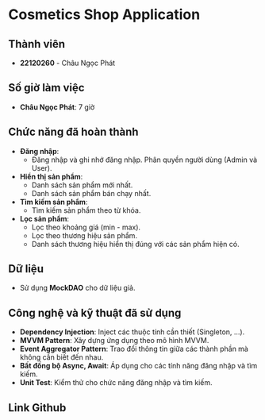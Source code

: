 ﻿# Cosmetics Shop Application

## Thành viên
- **22120260** - Châu Ngọc Phát

## Số giờ làm việc
- **Châu Ngọc Phát**: 7 giờ

## Chức năng đã hoàn thành
- **Đăng nhập**: 
  - Đăng nhập và ghi nhớ đăng nhập. Phân quyền người dùng (Admin và User).
- **Hiển thị sản phẩm**:
  - Danh sách sản phẩm mới nhất.
  - Danh sách sản phẩm bán chạy nhất.
- **Tìm kiếm sản phẩm**:
  - Tìm kiếm sản phẩm theo từ khóa.
- **Lọc sản phẩm**:
  - Lọc theo khoảng giá (min - max).
  - Lọc theo thương hiệu sản phẩm.
  - Danh sách thương hiệu hiển thị đúng với các sản phẩm hiện có.

## Dữ liệu
- Sử dụng **MockDAO** cho dữ liệu giả.

## Công nghệ và kỹ thuật đã sử dụng
- **Dependency Injection**: Inject các thuộc tính cần thiết (Singleton, ...).
- **MVVM Pattern**: Xây dựng ứng dụng theo mô hình MVVM.
- **Event Aggregator Pattern**: Trao đổi thông tin giữa các thành phần mà không cần biết đến nhau.
- **Bất đồng bộ Async, Await**: Áp dụng cho các tính năng đăng nhập và tìm kiếm.
- **Unit Test**: Kiểm thử cho chức năng đăng nhập và tìm kiếm.

## Link Github


